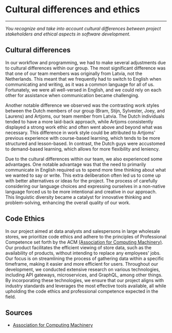 # Cultural differences and ethics
***
*You recognize and take into account cultural differences between project stakeholders and ethical aspects in software development.*

## Cultural differences

In our workflow and programming, we had to make several adjustments due to cultural differences within our group. The most significant difference was that one of our team members was originally from Latvia, not the Netherlands. This meant that we frequently had to switch to English when communicating and writing, as it was a common language for all of us. Fortunately, we were all well-versed in English, and we could rely on each other for assistance when communication became challenging.

Another notable difference we observed was the contrasting work styles between the Dutch members of our group (Bram, Stijn, Sylvester, Joey, and Laurens) and Artjoms, our team member from Latvia. The Dutch individuals tended to have a more laid-back approach, while Artjoms consistently displayed a strong work ethic and often went above and beyond what was necessary. This difference in work style could be attributed to Artjoms' previous experience with course-based learning, which tends to be more structured and lesson-based. In contrast, the Dutch guys were accustomed to demand-based learning, which allows for more flexibility and leniency.

Due to the cultural differences within our team, we also experienced some advantages. One notable advantage was that the need to primarily communicate in English required us to spend more time thinking about what we wanted to say or write. This extra deliberation often led us to come up with better alternatives or ideas for the project. The process of carefully considering our language choices and expressing ourselves in a non-native language forced us to be more intentional and creative in our approach. This linguistic diversity became a catalyst for innovative thinking and problem-solving, enhancing the overall quality of our work.

## Code Ethics

In our project aimed at data analysts and salespersons in large wholesale stores, we prioritize code ethics and adhere to the principles of Professional Competence set forth by the ACM [(Association for Computing Machinery)]([https://www.acm.org/](https://www.acm.org/code-of-ethics)). Our product facilitates the efficient viewing of store data, such as the availability of products, without intending to replace any employees' jobs. Our focus is on streamlining the process of gathering data within a specific timeframe, making it easier and more efficient for users. Throughout our development, we conducted extensive research on various technologies, including API gateways, microservices, and GraphQL, among other things. By incorporating these technologies, we ensure that our project aligns with industry standards and leverages the most effective tools available, all while upholding the code ethics and professional competence expected in the field.

## Sources
+ [Association for Computing Machinery]([https://www.acm.org/](https://www.acm.org/code-of-ethics))
